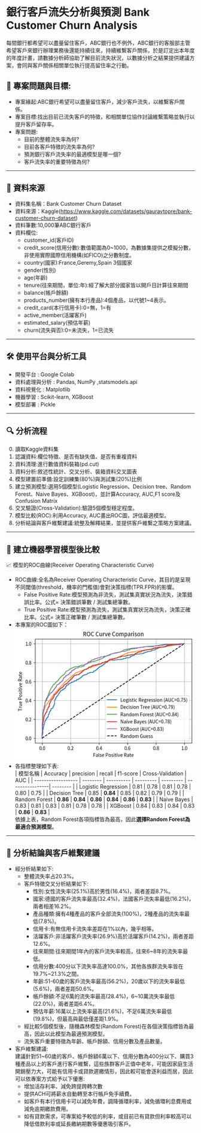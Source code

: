 # 銀行客戶流失分析與預測 Bank Customer Churn Analysis

每間銀行都希望可以盡量留住客戶，ABC銀行也不例外，ABC銀行的客服部主管希望客戶來銀行辦理業務後還能持續往來，持續維繫客戶關係，於是訂定出本年度的年度計畫，請數據分析師協助了解目前流失狀況，以數據分析之結果提供建議方案，會同與客戶關係相關單位執行提高留住率之行動。

## 🎯 專案問題與目標:

- 專案緣起:ABC銀行希望可以盡量留住客戶，減少客戶流失，以維繫客戶關係。
- 專案目標:找出目前已流失客戶的特徵，和相關單位協作討論維繫策略並執行以提升客戶留存率。
- 專案問題:
  - 目前的整體流失率為何?
  - 目前各客戶特徵的流失率為何?
  - 預測銀行客戶流失率的最適模型是哪一個?
  - 客戶流失率的重要特徵為何?

---

## 📂 資料來源

- 資料集名稱：Bank Customer Churn Dataset
- 資料來源：Kaggle(https://www.kaggle.com/datasets/gauravtopre/bank-customer-churn-dataset)
- 資料筆數:10,000筆ABC銀行客戶
- 資料欄位:
  - customer_id(客戶ID)
  - credit_score(信用分數):數值範圍為0~1000，為數據集提供之模擬分數，非使用實際國際信用機構(如FICO)之分數制度。
  - country(國家):France,Geremy,Spain 3個國家
  - gender(性別)
  - age(年齡)
  - tenure(往來期間，單位:年):經了解大部分國家皆以開戶日計算往來期間
  - balance(帳戶餘額)
  - products_number(擁有本行產品):4個產品，以代號1~4表示。
  - credit_card(本行信用卡):0=無，1=有
  - active_member(活躍客戶)
  - estimated_salary(預估年薪)
  - churn(流失與否):0=未流失，1=已流失
  
---

## 🛠️ 使用平台與分析工具

- 開發平台 : Google Colab
- 資料處理與分析 : Pandas, NumPy ,statsmodels.api
- 資料視覺化 : Matplotlib
- 機器學習 : Scikit-learn, XGBoost
- 模型部署 : Pickle

---

## 🔍 分析流程

0. 讀取Kaggle資料集
1. 認識資料:欄位特徵、是否有缺失值、是否有重複資料
2. 資料清理:進行數值資料裝箱(pd.cut)
3. 資料分析:敘述性統計、交叉分析、裝箱資料交叉圖表
4. 模型建置前準備:設定訓練集(80%)與測試集(20%)比例
5. 建立預測模型:選用5個模型(Logistic Regression、Decision tree、Random Forest、Naive Bayes、XGBoost)，並計算Accuracy, AUC,F1 score及Confusion Matrix
6. 交叉驗證(Cross-Validation):驗證5個模型穩定程度。
7. 模型比較(ROC):利用Accuracy, AUC畫出ROC圖，評估最適模型。
8. 分析結論與客戶維繫建議:統整及解釋結果，並提供客戶維繫之策略方案建議。

---

## 🤖 建立機器學習模型後比較

📈 模型的ROC曲線(Receiver Operating Characteristic Curve)
- ROC曲線:全名為Receiver Operating Characteristic Curve，其目的是呈現不同閾值(threshold，機率的門檻值)會對決策指標(TPR.FPR)的影響。
  - False Positive Rate:模型預測為非流失，測試集真實狀況為流失，決策錯誤比率。公式= 決策錯誤筆數 / 測試集總筆數。
  - True Positive Rate:模型預測為流失，測試集真實狀況為流失，決策正確比率。公式= 決策正確筆數 / 測試集總筆數。<br>
- 本專案的ROC圖如下：  
  ![ROC Curve Comparison](ROC_compare.png)<br>
- 各指標整理如下表:<br>
  | 模型名稱             | Accuracy  | precision  | recall    | f1-score | Cross-Validation | AUC      | 
  | ------------------  | --------  | ---------- | --------- | --------- | ----------------| -------- | 
  | Logistic Regression | 0.81      | 0.78       | 0.81      | 0.78      | 0.80            | 0.75     | 
  | Decision Tree       | 0.85      | **0.84**   | 0.85      | 0.82      | 0.79            | 0.79     | 
  | Random Forest       | **0.86**  | **0.84**   | **0.86**  | **0.84**  | **0.86**        | **0.83** | 
  | Naive Bayes         | 0.83      | 0.81       | 0.83      | 0.81      | 0.78            | 0.78     | 
  | XGBoost             | 0.84      | 0.83       | 0.84      | 0.83      | **0.86**        | **0.83** |  
依據上表，Random Forest各項指標皆為最高，因此**選擇Random Forest為最適合預測模型**。

---

## 📌 分析結論與客戶維繫建議

- 經分析結果如下:
  - 整體流失率占20.3%。
  - 客戶特徵交叉分析結果如下:
    - 性別:女性流失率(25.1%)高於男性(16.4%)，兩者差距8.7%。
    - 國家:德國的客戶流失率最高(32.4%)，法國客戶流失率最低(16.2%)，兩者相差16.2%。
    - 產品種類:擁有4種產品的客戶全部流失(100%)，2種產品的流失率最低(7.8%)。
    - 信用卡:有無信用卡流失率差距在1%以內，幾乎相等。
    - 活躍客戶:非活躍客戶流失率(26.9%)高於活躍客戶(14.2%)，兩者差距12.6%。
    - 往來期間:往來期間1年內的客戶流失率較高，往來6~8年的流失率最低。
    - 信用分數:400分以下流失率高達100.0%，其他各族群流失率皆在19.7%~21.3%之間。
    - 年齡:51-60歲的客戶流失率最高(56.2%)，20歲以下的流失率最低(5.6%)，兩者差距50.6%。
    - 帳戶餘額:不足6萬的流失率最高(28.4%)，6~10萬流失率最低(22.0%)，兩者差距6.4%。
    - 預估年薪:16萬以上流失率最高(21.6%)，不足6萬流失率最低(19.8%)，但最高與最低僅差距1.9%。
  - 經比較5個模型後，隨機森林模型(Random Forest)在各個決策指標皆為最高，因此以此模型為最適預測模型。
  - 流失客戶重要特徵為年齡、帳戶餘額、信用分數及產品數量。
- 客戶維繫建議:  
  建議針對51~60歲的客戶、帳戶餘額6萬以下、信用分數為400分以下、購買3種產品以上的客戶進行客戶維繫，這些族群客戶正值中老年，可能因家庭生活開銷壓力大，可能有信用卡或貸款遲繳情形，因此較可能會逐利益而居，因此可以依專案方式給予以下優惠:
  - 增加活存利率、減免跨提跨轉次數
  - 提供ACH可將薪水自動轉至本行帳戶免手續費。
  - 如客戶有本行信用卡可以減免年費，調降循環利率，減免循環利息費用或減免逾期繳款費用。
  - 如有貸款需求，可專案給予較低的利率，或目前已有貸款但利率較高可以降低借款利率或延長繳納期數等優惠吸引客戶。
